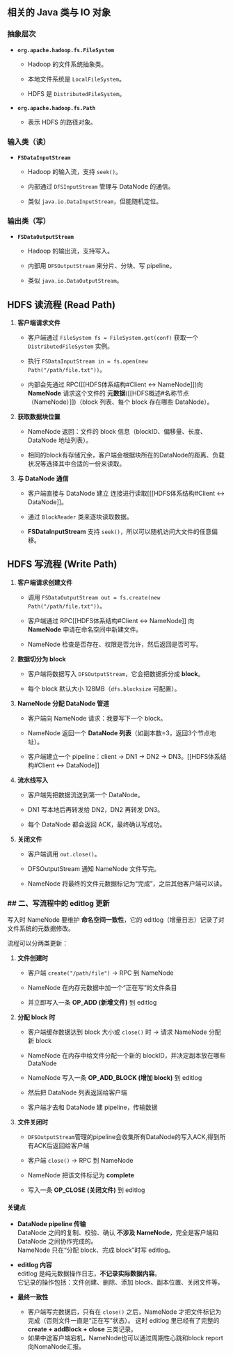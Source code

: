 ## 相关的 Java 类与 IO 对象

### 抽象层次

- **`org.apache.hadoop.fs.FileSystem`**
    
    - Hadoop 的文件系统抽象类。
        
    - 本地文件系统是 `LocalFileSystem`。
        
    - HDFS 是 `DistributedFileSystem`。
        
- **`org.apache.hadoop.fs.Path`**
    
    - 表示 HDFS 的路径对象。
        

### 输入类（读）

- **`FSDataInputStream`**
    
    - Hadoop 的输入流，支持 `seek()`。
        
    - 内部通过 `DFSInputStream` 管理与 DataNode 的通信。
        
    - 类似 `java.io.DataInputStream`，但能随机定位。
        

### 输出类（写）

- **`FSDataOutputStream`**
    
    - Hadoop 的输出流，支持写入。
        
    - 内部用 `DFSOutputStream` 来分片、分块、写 pipeline。
        
    - 类似 `java.io.DataOutputStream`。
        
## HDFS 读流程 (Read Path)

1. **客户端请求文件**
    
    - 客户端通过 `FileSystem fs = FileSystem.get(conf)` 获取一个 `DistributedFileSystem` 实例。
        
    - 执行 `FSDataInputStream in = fs.open(new Path("/path/file.txt"))`。
        
    - 内部会先通过 RPC([[HDFS体系结构#Client ↔ NameNode]])向 **NameNode** 请求这个文件的 **元数据**([[HDFS概述#名称节点（NameNode）]])（block 列表、每个 block 存在哪些 DataNode）。
        
2. **获取数据块位置**
    
    - NameNode 返回：文件的 block 信息（blockID、偏移量、长度、DataNode 地址列表）。
        
    - 相同的block有存储冗余，客户端会根据块所在的DataNode的距离、负载状况等选择其中合适的一份来读取。
        
3. **与 DataNode 通信**
    
    - 客户端直接与 DataNode 建立 连接进行读取[[[HDFS体系结构#Client ↔ DataNode]]。
        
    - 通过 `BlockReader` 类来逐块读取数据。
        
    - **FSDataInputStream** 支持 `seek()`，所以可以随机访问大文件的任意偏移。
        

## HDFS 写流程 (Write Path)

1. **客户端请求创建文件**
    
    - 调用 `FSDataOutputStream out = fs.create(new Path("/path/file.txt"))`。
        
    - 客户端通过 RPC[[HDFS体系结构#Client ↔ NameNode]] 向 **NameNode** 申请在命名空间中新建文件。
        
    - NameNode 检查是否存在、权限是否允许，然后返回是否可写。
        
2. **数据切分为 block**
    
    - 客户端将数据写入 `DFSOutputStream`，它会把数据拆分成 **block**。
        
    - 每个 block 默认大小 128MB（`dfs.blocksize` 可配置）。
        
3. **NameNode 分配 DataNode 管道**
    
    - 客户端向 NameNode 请求：我要写下一个 block。
        
    - NameNode 返回一个 **DataNode 列表**（如副本数=3，返回3个节点地址）。
        
    - 客户端建立一个 pipeline：client → DN1 → DN2 → DN3。[[HDFS体系结构#Client ↔ DataNode]]
        
4. **流水线写入**
    
    - 客户端先把数据流送到第一个 DataNode。
        
    - DN1 写本地后再转发给 DN2，DN2 再转发 DN3。
        
    - 每个 DataNode 都会返回 ACK，最终确认写成功。
        
5. **关闭文件**
    
    - 客户端调用 `out.close()`。
        
    - DFSOutputStream 通知 NameNode 文件写完。
        
    - NameNode 将最终的文件元数据标记为“完成”，之后其他客户端可以读。

### ## 二、**写流程中的 editlog 更新**

写入时 NameNode 要维护 **命名空间一致性**，它的 editlog（增量日志）记录了对文件系统的元数据修改。

流程可以分两类更新：

1. **文件创建时**
    
    - 客户端 `create("/path/file")` → RPC 到 NameNode
        
    - NameNode 在内存元数据中加一个“正在写”的文件条目
        
    - 并立即写入一条 **OP_ADD (新增文件)** 到 editlog
        
2. **分配 block 时**
    
    - 客户端缓存数据达到 block 大小或 `close()` 时 → 请求 NameNode 分配新 block
        
    - NameNode 在内存中给文件分配一个新的 blockID，并决定副本放在哪些 DataNode
        
    - NameNode 写入一条 **OP_ADD_BLOCK (增加 block)** 到 editlog
        
    - 然后把 DataNode 列表返回给客户端
        
    - 客户端才去和 DataNode 建 pipeline，传输数据
        
3. **文件关闭时**
	- `DFSOutputStream`管理的pipeline会收集所有DataNode的写入ACK,得到所有ACK后返回给客户端
    
    - 客户端 `close()` → RPC 到 NameNode
        
    - NameNode 把该文件标记为 **complete**
        
    - 写入一条 **OP_CLOSE (关闭文件)** 到 editlog
        


#### **关键点**

- **DataNode pipeline 传输**  
    DataNode 之间的复制、校验、确认 **不涉及 NameNode**，完全是客户端和 DataNode 之间协作完成的。  
    NameNode 只在“分配 block、完成 block”时写 editlog。
    
- **editlog 内容**  
    editlog 是纯元数据操作日志，**不记录实际数据内容**。  
    它记录的操作包括：文件创建、删除、添加 block、副本位置、关闭文件等。
    
- **最终一致性**  
    - 客户端写完数据后，只有在 `close()` 之后，NameNode 才把文件标记为完成（否则文件一直是“正在写”状态）。  这时 editlog 里已经有了完整的 **create + addBlock + close** 三类记录。
	- 如果中途客户端宕机，NameNode也可以通过周期性心跳和block report向NomaNode汇报。

